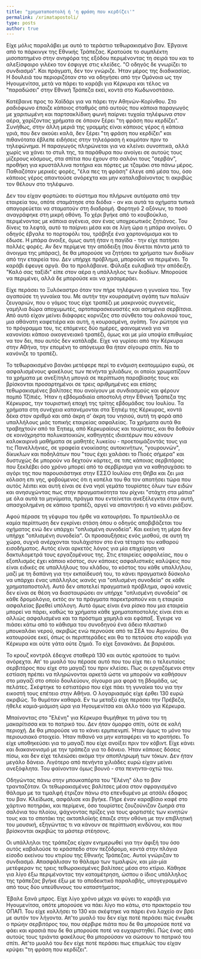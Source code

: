 ```yaml
---
title: "χρηματαποστολή ή 'η φράση που κερδίζει'"
permalink: /xrimatapostoli/
type: posts
author: true
---
```


Είχε μόλις παραλάβει με αυτό το τεράστιο τεθωρακισμένο βαν. Έβγαινε από το πάρκινγκ της Εθνικής Τράπεζας. Κρατούσε το συμπλέκτη μισοπατημένο στην ανηφόρα της εξόδου περιμένοντας τη σειρά του και το αλεξίσφαιρο γιλέκο τον έσφιγγε στις κλείδες.
"Ο οδηγός δε γνωρίζει το συνδιασμό". Και πράγματι, δεν τον γνώριζε. Ήταν μέρος της διαδικασίας. Η δουλειά του περιοριζόταν στο να οδηγήσει από την Ομόνοια ως την Ηγουμενίτσα, μετά να πάρει το καράβι για Κέρκυρα και τέλος να "παραδώσει" στην Εθνική Τράπεζα εκεί, κοντά στο Κωδωνοστάσιο.

Κατέβαινε προς το Χαϊδάρι για να πάρει την Αθηνών-Κορίνθου. Στο ραδιόφωνο έπαιζε κάποιος σταθμός από αυτούς που κάποια παραγωγός με χαριτωμένη και παρτσακλίδικη φωνή παίρνει τυχαία τηλέφωνα στον αέρα, χαρίζοντας χρήματα σε όποιον ξέρει "τη φράση που κερδίζει". Συνήθως, στην άλλη μεριά της γραμμής είναι κάποιος γέρος ή κάποια γριά, που δεν ακούει καλά, δεν ξέρει "τη φράση που κερδίζει" και πιθανότατα έβλεπε ειδήσεις στην τηλεόραση ή κοιμόταν πριν το τηλεφώνημα. Η παραγωγός πληρώνεται για να κλείνει συνοπτικά, αλλά χωρίς να χάνει το στυλ της, τα παράθυρα που ανοίγει σε αυτούς τους μίζερους κόσμους, στα σπίτια που έχουν στο σαλόνι τους "σερβάν", προθήκη για κρυστάλλινα ποτήρια και πόρτες με τζαμάκι στο πάνω μέρος. Παθιαζόταν μερικές φορές, "έλα πες τη φράση" έλεγε από μέσα του, όσο κάποιος γέρος απαντούσε ανόρεχτα και μην καταλαβαίνοντας τι ακριβώς τον θέλουν στο τηλέφωνο.

Δεν του είχαν φορτώσει το σύστημα που πλήρωνε αυτόματα από την εταιρεία του, οπότε σταμάτησε στα διόδια - αν και αυτά τα οχήματα τυπικά απαγορεύεται να σταματούν στη διαδρομή. Φορτηγό 2 αξόνων, το ποσό αναγράφηκε στη μικρή οθόνη. Το χέρι βγήκε από το κουβούκλιο, περιμένοντας με κάποια αγένεια, σαν ένας υποχρεωτικός ζητιάνος. Του δίνεις τα λεφτά, αυτό το παίρνει μέσα και σε λίγη ώρα η μπάρα ανοίγει. Ο οδηγός έβγαλε το πορτοφόλι του, τράβηξε ένα χαρτονόμισμα και το έδωσε. Η μπάρα άνοιξε, όμως αυτή ήταν η παγίδα - την είχε πατήσει πολλές φορές. Αν δεν περίμενε την απόδειξη (που δίνεται πάντα μετά το άνοιγμα της μπάρας), δε θα μπορούσε να ζητήσει τα χρήματα των διοδίων από την εταιρεία του. Δεν υπήρχε πρόβλημα, μπορούσε να περιμένει. Το καράβι έφευγε αργά. Θα το προλάβαινε. Φύλαξε ευλαβικά την απόδειξη. "Καλό σας ταξίδι" είπε στον αέρα η υπάλληλος των διοδίων. Μπορούσε να περιμένει, αλλά δε μπορούσε και να χασομεράει.

Είχε περάσει το Ξυλόκαστρο όταν τον πήρε τηλέφωνο η γυναίκα του. Την αγαπούσε τη γυναίκα του. Με αυτήν την κουρασμένη αγάπη των παλιών ζευγαριών, που ο γάμος τους είχε τραπέζι με μακρινούς συγγενείς, γαμήλια δώρα αποχυμωτές, αρτοπαρασκευαστές και ασημένια σερβίτσια. Από αυτό είχαν μείνει διάφορες κορνίζες στο σύνθετο του σαλονιού τους, μια αθάνατη καφετιέρα και αυτή, η κουρασμένη, αγάπη. Τον ρώτησε για το πρόγραμμα του, τις επόμενες δύο ημέρες, φαινομενικά για να κανονίσει κάποιο οικογενειακό τραπέζι, όμως και με μία υποψία επιθυμίας να τον δει, που αυτός δεν κατάλαβε. Είχε να γυρίσει από την Κέρκυρα στην ΑΘήνα, την επομένη το απόγευμα θα ήταν σίγουρα σπίτι. Να το κανόνιζε το τραπέζι.

Το τεθωρακισμένο βανάκι μετέφερε περί το ενάμιση εκατομμύριο ευρώ, σε ασφαλισμένους φακέλους των πενήντα χιλιάδων, οι οποίοι χρωματίζουν τα χρήματα με ανεξίτηλη μπογιά σε περίπτωση παραβίασής τους και βρίσκονται προσαρτημένοι σε τρεις αριθμημένες και επίσης τεθωρακισμένες βαλίτσες που ανοίγουν με συνδιασμούς και φέρουν πομπό Τζίπιές. Ήταν η εβδομαδιαία αποστολή στην Εθνική Τράπεζα της Κέρκυρας, την τουριστική εποχή της τρίτης εβδομάδας του Ιουλίου. Τα χρήματα στη συνέχεια κατανέμονται στα Έητιέμ της Κέρκυρας, κοντά δέκα στον αριθμό και από άκρη σ' άκρη του νησιού, αυτή τη φορά από υπαλλήλους μιάς τοπικής εταιρείας ασφαλείας. Τα χρήματα αυτά θα τραβηχτούν από τα Έητιεμ, από Κερκυραίους και τουρίστες, και θα δοθούν σε κοινόχρηστα πολυκατοικιών, καθηγητές ιδιαιτέρων που κάνουν καλοκαιρινά μαθήματα σε μαθητές λυκείου - προετοιμάζοντάς τους για τις Πανελλήνιες, σε γραφεία ενοικίασης αυτοκινήτων, "γουρουνών", δίκυκλων και ποδηλάτων που "τους έχει χαλάσει το Πιοές σήμερα" και δυστυχώς δε μπορούν να δεχτούν κάρτες, σε τιπς κάποιας σερβιτόρας που ξεκλέβει όσο χρόνο μπορεί από το σερβίρισμα για να καθησυχάσει το αγόρι της που παρουσιάστηκε στην ΕΣΣΟ Ιουλίου στη Θήβα και ζει μια κόλαση επι γης, φοβούμενος ότι η κοπέλα του θα τον απατήσει τώρα που αυτός λέιπει και αυτή είναι σε ένα νησί γεμάτο τουρίστες όλων των ειδών και ανησυχώντας πως στην πραγματικότητα του ρίχνει "στάχτη στα μάτια" με όλα αυτά τα μηνύματα, πράγμα που εντείνεται ανεξέλεγκτα όταν αυτή, απασχολημένη σε κάποιο τραπέζι, αργεί να απαντήσει ή να κάνει ριάξιον.

Αφού πέρασε τη γέφυρα του ήρθε να κατουρήσει. Το πρωτόκολλο σε καμία περίπτωση δεν εγκρίνει στάση όπου ο οδηγός αποβιβάζεται του οχήματος ενώ δεν υπάρχει "οπλισμένη συνοδεία". Και εκείνη τη μέρα δεν υπήρχε "οπλισμένη συνοδεία". Οι προσαυξήσεις ενός μισθού, σε αυτή τη χώρα, συχνά ανέρχονται τουλάχιστον στο ένα τέταρτο του καθαρού εισοδήματος. Αυτός είναι αρκετός λόγος για μία επιχείρηση να δακτυλομετρά τους εργαζομένους της. Στις εταιρείες ασφαλείας, που ο εξοπλισμός έχει κάποιο κόστος, συν κάποιες ασφαλιστικές καλύψεις που είναι ειδικές σε υπαλλήλους του κλάδου, το κόστος του κάθε υπαλλήλου, μαζί με τη δαπάνη για την εκπαίδευσή του, το κάνει πραγματικά δύσκολο να υπάρχει ένας υπάλληλος ικανός για "οπλισμένη συνοδεία" σε κάθε χρηματαποστολή. Αυτό δεν αποτελεί πραγματικά πρόβλημα, αφού κανείς δεν είναι σε θέση να διασταυρώσει αν υπήρχε "οπλισμένη συνοδεία" σε κάθε δρομολόγιο, εκτός αν τα πράγματα παρεκτραπούν και η εταιρεία ασφαλείας βρεθεί υπόλογη. Αυτό όμως είναι ένα ρίσκο που μια εταιρεία μπορεί να πάρει, καθώς τα χρήματα κάθε χρηματαποστολής είναι έτσι κι αλλιώς ασφαλισμένα και τα πρόστιμα χαμηλά και εφάπαξ. Έγειρε να πιάσει κάτω από το κάθισμα του συνοδηγού ένα άδειο πλαστικό μπουκαλάκι νερού, ακριβώς ενώ περνούσε από τα ΣΕΑ του Αγρινίου. Θα κατουρούσε εκεί, όπως οι περιπτεράδες και θα το πετούσε στο καράβι για Κέρκυρα και ούτε γάτα ούτε ζημιά. Το είχε ξανακάνει. Δε βαριέσαι.

Το κρουζ κοντρόλ έδειχνε σταθερά 130 και αυτός κρατούσε το τιμόνι ανόρεχτα. Απ' το μυαλό του πέρασε αυτό που του είχε πει ο τελευταίος σερβιτόρος που είχε στο μαγαζί του πριν κλείσει. Πως οι εργαζόμενοι στην εστίαση πρέπει να πληρώνονται αρκετά ώστε να μπορούν να καθήσουν στο μαγαζί στο οποίο δουλεύουν, σίγουρα μια φορά τη βδομάδα, ως πελάτες. Σκέφτηκε το εστιατόριο που είχε πάει τη γυναίκα του για την εικοστή τους επέτειο στην Αθήνα. Ο λογαριασμός είχε έρθει 130 ευρώ ακριβώς. Το θυμόταν καθαρά. Εν τω μεταξύ είχε περάσει την Πρέβεζα, ήθελε καμιά-μιάμιση ώρα για Ηγουμενίτσα και άλλο τόσο για Κέρκυρα.

Μπαίνοντας στο "Ελένη" για Κέρκυρα θυμήθηκε τη μάνα του τη μακαρίτισσα και το πατρικό του. Δεν ήταν όμορφο σπίτι, ούτε σε καλή περιοχή. Δε θα μπορούσε να το κάνει ερμπιενμπί. Ήταν όμως το μόνο του περιουσιακό στοιχείο. Ήταν πιθανό να μην καταφέρει να το κρατήσει. Το είχε υποθηκεύσει για το μαγαζί που είχε ανοίξει πριν τον κόβιντ. Είχε κάνει και διακανονισμό με την τράπεζα για το δάνειο. Ήταν κάποιες δόσεις πίσω, και δεν είχε τελειώσει ακόμα την αποπληρωμή των τόκων. Δεν ήταν μεγάλο δάνειο. Λιγότερο από πενήντα χιλιάδες ευρώ είχαν μείνει ανεξόφλητα. Του φαίνονταν όμως βουνό - στα πενηντα-οχτώ του.

Οδηγώντας πάνω στην μπουκαπόρτα του "Ελένη" όλο το βαν τρανταζόταν. Οι τεθωρακισμένες βαλίτσες μέσα στον σφραγισμένο θάλαμο με τα τιμαλφή έτριζαν πάνω στο επενδυμένο με ατσάλι έδαφος του βαν. Κλείδωσε, ασφάλισε και βγήκε. Πήρε έναν καραβίσιο καφέ στο χάρτινο ποτηράκι, και περίμενε, όσο τουρίστες ζουζούνιζαν ζωηρά στα σαλόνια του πλοίου, ψάχνοντας πρίζες για τους φορτιστές των κινητών τους και το σποτάκι της ακτοπλοϊκής έπαιζε στην οθόνη με την επιβλητική του μουσική, εξηγώντας τι να κάνουν σε περίπτωση κινδύνου, και που βρίσκονται ακριβώς τα μάστερ στέησονς.

Οι υπάλληλοι της τράπεζας είχαν ενημερωθεί για την άφιξή του όσο αυτός καβαλούσε το κράσπεδο στον πεζόδρομο, κοντά στην πλάγια είσοδο εκείνου του κτιρίου της Εθνικής Τράπεζας. Αυτοί γνώριζαν το συνδιασμό. Απασφάλισαν το θάλαμο των τιμαλφών, και μία-μία μετέφεραν τις τρεις τεθωρακισμένες βαλίτσες μέσα στο κτίριο. Κάθησε για λίγο έξω περιμένοντας την καταμέτρηση, ώσπου ο ίδιος υπάλληλος της τράπεζας βγήκε έξω με το αποδεικτικό παραλαβής, υπογεγραμμένο από τους δύο υπεύθυνους του καταστήματος.

Έβαλε ξανά μπρος. Είχε λίγο χρόνο μέχρι να φύγει το καράβι για Ηγουμενίτσα, οπότε μπορούσε να πάει λίγο πιο κάτω, στο πρακτορείο του ΟΠΑΠ. Του είχε κολλήσει το 130 και σκέφτηκε να πάρει ένα λαχείο αν βρει με αυτόν τον λήγοντα. Απ'το μυαλό του δεν είχε ποτέ περάσει πώς ένιωθε ο πρώην σερβιτόρος του, που σέρβιρε πιάτα που δε θα μπορούσε ποτέ να φάει και κρασιά που δε θα μπορούσε ποτέ να ευχαριστηθεί. Πώς ένας από αυτούς τους τριάντα φακέλους θα μπορούσαν να σώσουν το πατρικό του σπίτι. Απ'το μυαλό του δεν είχε ποτέ περάσει πως επιμελώς του είχαν κρύψει "τη φράση που κερδίζει".

